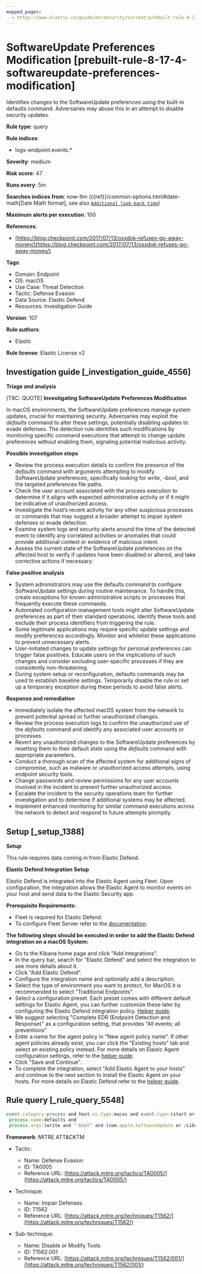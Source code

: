 ```yaml
---
mapped_pages:
  - https://www.elastic.co/guide/en/security/current/prebuilt-rule-8-17-4-softwareupdate-preferences-modification.html
---
```


# SoftwareUpdate Preferences Modification [prebuilt-rule-8-17-4-softwareupdate-preferences-modification]

Identifies changes to the SoftwareUpdate preferences using the built-in defaults command. Adversaries may abuse this in an attempt to disable security updates.

**Rule type**: query

**Rule indices**:

* logs-endpoint.events.*

**Severity**: medium

**Risk score**: 47

**Runs every**: 5m

**Searches indices from**: now-9m ({{ref}}/common-options.html#date-math[Date Math format], see also [`Additional look-back time`](docs-content://solutions/security/detect-and-alert/create-detection-rule.md#rule-schedule))

**Maximum alerts per execution**: 100

**References**:

* [https://blog.checkpoint.com/2017/07/13/osxdok-refuses-go-away-money/](https://blog.checkpoint.com/2017/07/13/osxdok-refuses-go-away-money/)

**Tags**:

* Domain: Endpoint
* OS: macOS
* Use Case: Threat Detection
* Tactic: Defense Evasion
* Data Source: Elastic Defend
* Resources: Investigation Guide

**Version**: 107

**Rule authors**:

* Elastic

**Rule license**: Elastic License v2

## Investigation guide [_investigation_guide_4556]

**Triage and analysis**

[TBC: QUOTE]
**Investigating SoftwareUpdate Preferences Modification**

In macOS environments, the SoftwareUpdate preferences manage system updates, crucial for maintaining security. Adversaries may exploit the *defaults* command to alter these settings, potentially disabling updates to evade defenses. The detection rule identifies such modifications by monitoring specific command executions that attempt to change update preferences without enabling them, signaling potential malicious activity.

**Possible investigation steps**

* Review the process execution details to confirm the presence of the *defaults* command with arguments attempting to modify SoftwareUpdate preferences, specifically looking for *write*, *-bool*, and the targeted preferences file paths.
* Check the user account associated with the process execution to determine if it aligns with expected administrative activity or if it might be indicative of unauthorized access.
* Investigate the host’s recent activity for any other suspicious processes or commands that may suggest a broader attempt to impair system defenses or evade detection.
* Examine system logs and security alerts around the time of the detected event to identify any correlated activities or anomalies that could provide additional context or evidence of malicious intent.
* Assess the current state of the SoftwareUpdate preferences on the affected host to verify if updates have been disabled or altered, and take corrective actions if necessary.

**False positive analysis**

* System administrators may use the defaults command to configure SoftwareUpdate settings during routine maintenance. To handle this, create exceptions for known administrative scripts or processes that frequently execute these commands.
* Automated configuration management tools might alter SoftwareUpdate preferences as part of their standard operations. Identify these tools and exclude their process identifiers from triggering the rule.
* Some legitimate applications may require specific update settings and modify preferences accordingly. Monitor and whitelist these applications to prevent unnecessary alerts.
* User-initiated changes to update settings for personal preferences can trigger false positives. Educate users on the implications of such changes and consider excluding user-specific processes if they are consistently non-threatening.
* During system setup or reconfiguration, defaults commands may be used to establish baseline settings. Temporarily disable the rule or set up a temporary exception during these periods to avoid false alerts.

**Response and remediation**

* Immediately isolate the affected macOS system from the network to prevent potential spread or further unauthorized changes.
* Review the process execution logs to confirm the unauthorized use of the *defaults* command and identify any associated user accounts or processes.
* Revert any unauthorized changes to the SoftwareUpdate preferences by resetting them to their default state using the *defaults* command with appropriate parameters.
* Conduct a thorough scan of the affected system for additional signs of compromise, such as malware or unauthorized access attempts, using endpoint security tools.
* Change passwords and review permissions for any user accounts involved in the incident to prevent further unauthorized access.
* Escalate the incident to the security operations team for further investigation and to determine if additional systems may be affected.
* Implement enhanced monitoring for similar command executions across the network to detect and respond to future attempts promptly.


## Setup [_setup_1388]

**Setup**

This rule requires data coming in from Elastic Defend.

**Elastic Defend Integration Setup**

Elastic Defend is integrated into the Elastic Agent using Fleet. Upon configuration, the integration allows the Elastic Agent to monitor events on your host and send data to the Elastic Security app.

**Prerequisite Requirements:**

* Fleet is required for Elastic Defend.
* To configure Fleet Server refer to the [documentation](docs-content://reference/ingestion-tools/fleet/fleet-server.md).

**The following steps should be executed in order to add the Elastic Defend integration on a macOS System:**

* Go to the Kibana home page and click "Add integrations".
* In the query bar, search for "Elastic Defend" and select the integration to see more details about it.
* Click "Add Elastic Defend".
* Configure the integration name and optionally add a description.
* Select the type of environment you want to protect, for MacOS it is recommended to select "Traditional Endpoints".
* Select a configuration preset. Each preset comes with different default settings for Elastic Agent, you can further customize these later by configuring the Elastic Defend integration policy. [Helper guide](docs-content://solutions/security/configure-elastic-defend/configure-an-integration-policy-for-elastic-defend.md).
* We suggest selecting "Complete EDR (Endpoint Detection and Response)" as a configuration setting, that provides "All events; all preventions"
* Enter a name for the agent policy in "New agent policy name". If other agent policies already exist, you can click the "Existing hosts" tab and select an existing policy instead. For more details on Elastic Agent configuration settings, refer to the [helper guide](docs-content://reference/ingestion-tools/fleet/agent-policy.md).
* Click "Save and Continue".
* To complete the integration, select "Add Elastic Agent to your hosts" and continue to the next section to install the Elastic Agent on your hosts. For more details on Elastic Defend refer to the [helper guide](docs-content://solutions/security/configure-elastic-defend/install-elastic-defend.md).


## Rule query [_rule_query_5548]

```js
event.category:process and host.os.type:macos and event.type:(start or process_started) and
 process.name:defaults and
 process.args:(write and "-bool" and (com.apple.SoftwareUpdate or /Library/Preferences/com.apple.SoftwareUpdate.plist) and not (TRUE or true))
```

**Framework**: MITRE ATT&CKTM

* Tactic:

    * Name: Defense Evasion
    * ID: TA0005
    * Reference URL: [https://attack.mitre.org/tactics/TA0005/](https://attack.mitre.org/tactics/TA0005/)

* Technique:

    * Name: Impair Defenses
    * ID: T1562
    * Reference URL: [https://attack.mitre.org/techniques/T1562/](https://attack.mitre.org/techniques/T1562/)

* Sub-technique:

    * Name: Disable or Modify Tools
    * ID: T1562.001
    * Reference URL: [https://attack.mitre.org/techniques/T1562/001/](https://attack.mitre.org/techniques/T1562/001/)




